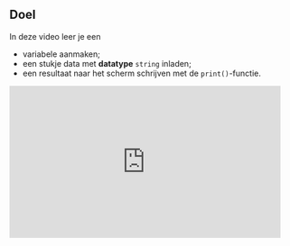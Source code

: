 ## Doel

In deze video leer je een 
* variabele aanmaken;
* een stukje data met **datatype** `string` inladen;
* een resultaat naar het scherm schrijven met de `print()`-functie.

  
<div class ="dodona-centered-group">
<iframe width="480" height="270" src="https://www.youtube.com/embed/-veXbMNLg8w?list=PL7qul8TV_7p5mZ_LFp_KHUVn1WglOU-is" title="Python in de Klas - Theorie - Variabele en Strings" frameborder="0" allow="accelerometer; autoplay; clipboard-write; encrypted-media; gyroscope; picture-in-picture; web-share" allowfullscreen></iframe>
</div>
